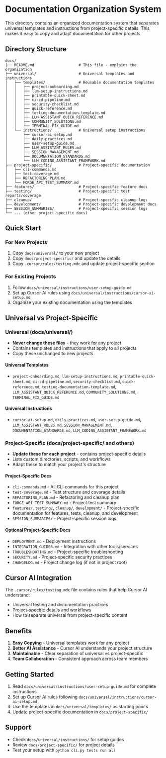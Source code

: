 # Documentation Organization System

This directory contains an organized documentation system that separates universal templates and instructions from project-specific details. This makes it easy to copy and adapt documentation for other projects.

## Directory Structure

```
docs/
├── README.md                    # This file - explains the organization
├── universal/                   # Universal templates and instructions
│   ├── templates/               # Reusable documentation templates
│   │   ├── project-onboarding.md
│   │   ├── llm-setup-instructions.md
│   │   ├── printable-quick-sheet.md
│   │   ├── ci-cd-pipeline.md
│   │   ├── security-checklist.md
│   │   ├── quick-reference.md
│   │   ├── testing-documentation-template.md
│   │   ├── LLM_ASSISTANT_QUICK_REFERENCE.md
│   │   ├── COMMUNITY_SOLUTIONS.md
│   │   └── TERMINAL_FIX_GUIDE.md
│   └── instructions/            # Universal setup instructions
│       ├── cursor-ai-setup.md
│       ├── daily-practices.md
│       ├── user-setup-guide.md
│       ├── LLM_ASSISTANT_RULES.md
│       ├── SESSION_MANAGEMENT.md
│       ├── DOCUMENTATION_STANDARDS.md
│       └── LLM_CODING_ASSISTANT_FRAMEWORK.md
├── project-specific/            # Project-specific documentation
│   ├── cli-commands.md
│   ├── test-coverage.md
│   ├── REFACTORING_PLAN.md
│   └── FORGE_API_TEST_SUMMARY.md
├── features/                    # Project-specific feature docs
├── testing/                     # Project-specific test reports/coverage
├── cleanup/                     # Project-specific cleanup logs
├── development/                 # Project-specific development docs
├── SESSION_SUMMARIES/           # Project-specific session logs
└── ... (other project-specific docs)
```

## Quick Start

### For New Projects
1. Copy `docs/universal/` to your new project
2. Copy `docs/project-specific/` and update the details
3. Copy `.cursor/rules/testing.mdc` and update project-specific section

### For Existing Projects
1. Follow `docs/universal/instructions/user-setup-guide.md`
2. Set up Cursor AI rules using `docs/universal/instructions/cursor-ai-setup.md`
3. Organize your existing documentation using the templates

## Universal vs Project-Specific

### Universal (docs/universal/)
- **Never change these files** - they work for any project
- Contains templates and instructions that apply to all projects
- Copy these unchanged to new projects

#### Universal Templates
- `project-onboarding.md`, `llm-setup-instructions.md`, `printable-quick-sheet.md`, `ci-cd-pipeline.md`, `security-checklist.md`, `quick-reference.md`, `testing-documentation-template.md`, `LLM_ASSISTANT_QUICK_REFERENCE.md`, `COMMUNITY_SOLUTIONS.md`, `TERMINAL_FIX_GUIDE.md`

#### Universal Instructions
- `cursor-ai-setup.md`, `daily-practices.md`, `user-setup-guide.md`, `LLM_ASSISTANT_RULES.md`, `SESSION_MANAGEMENT.md`, `DOCUMENTATION_STANDARDS.md`, `LLM_CODING_ASSISTANT_FRAMEWORK.md`

### Project-Specific (docs/project-specific/ and others)
- **Update these for each project** - contains project-specific details
- Lists custom directories, scripts, and workflows
- Adapt these to match your project's structure

#### Project-Specific Docs
- `cli-commands.md` - All CLI commands for this project
- `test-coverage.md` - Test structure and coverage details
- `REFACTORING_PLAN.md` - Refactoring and cleanup plan
- `FORGE_API_TEST_SUMMARY.md` - Project test summary
- `features/`, `testing/`, `cleanup/`, `development/` - Project-specific documentation for features, tests, cleanup, and development
- `SESSION_SUMMARIES/` - Project-specific session logs

#### Optional Project-Specific Docs
- `DEPLOYMENT.md` - Deployment instructions
- `INTEGRATION_GUIDES.md` - Integration with other tools/services
- `TROUBLESHOOTING.md` - Project-specific troubleshooting
- `SECURITY.md` - Project-specific security practices
- `CHANGELOG.md` - Project change log (if not in project root)

## Cursor AI Integration

The `.cursor/rules/testing.mdc` file contains rules that help Cursor AI understand:
- Universal testing and documentation practices
- Project-specific details and workflows
- How to separate universal from project-specific content

## Benefits

1. **Easy Copying** - Universal templates work for any project
2. **Better AI Assistance** - Cursor AI understands your project structure
3. **Maintainable** - Clear separation of universal vs project-specific
4. **Team Collaboration** - Consistent approach across team members

## Getting Started

1. Read `docs/universal/instructions/user-setup-guide.md` for complete instructions
2. Set up Cursor AI rules following `docs/universal/instructions/cursor-ai-setup.md`
3. Use the templates in `docs/universal/templates/` as starting points
4. Update project-specific documentation in `docs/project-specific/`

## Support

- Check `docs/universal/instructions/` for setup guides
- Review `docs/project-specific/` for project details
- Test your setup with `python cli.py tests run all` 